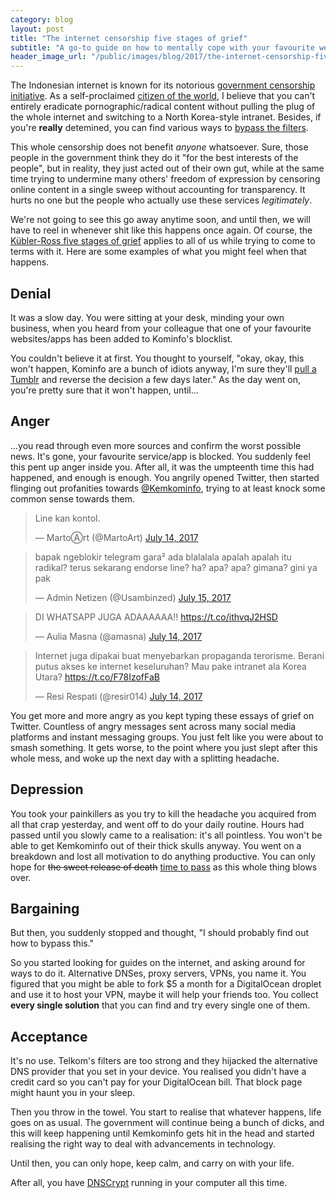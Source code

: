 ```yaml
---
category: blog
layout: post
title: "The internet censorship five stages of grief"
subtitle: "A go-to guide on how to mentally cope with your favourite website/app being blocked/censored by your country's government."
header_image_url: "/public/images/blog/2017/the-internet-censorship-five-stages-of-grief/2017-07-16_18-52-03.png"
---
```


The Indonesian internet is known for its notorious [government censorship initiative](https://resir014.github.io/blog/2016/02/17/tumblr-and-the-internet-positif-hammer/). As a self-proclaimed [citizen of the world](https://www.youtube.com/watch?v=WSRt5zW1kOg), I believe that you can't entirely eradicate pornographic/radical content without pulling the plug of the whole internet and switching to a North Korea-style intranet. Besides, if you're **really** detemined, you can find various ways to [bypass the filters](https://www.youtube.com/watch?v=CcZdwX4noCE).

This whole censorship does not benefit *anyone* whatsoever. Sure, those people in the government think they do it "for the best interests of the people", but in reality, they just acted out of their own gut, while at the same time trying to undermine many others' freedom of expression by censoring online content in a single sweep without accounting for transparency. It hurts no one but the people who actually use these services *legitimately*.

We're not going to see this go away anytime soon, and until then, we will have to reel in whenever shit like this happens once again. Of course, the [Kübler-Ross five stages of grief](https://en.wikipedia.org/wiki/K%C3%BCbler-Ross_model) applies to all of us while trying to come to terms with it. Here are some examples of what you might feel when that happens.

## Denial

It was a slow day. You were sitting at your desk, minding your own business, when you heard from your colleague that one of your favourite websites/apps has been added to Kominfo's blocklist.

You couldn't believe it at first. You thought to yourself, "okay, okay, this won't happen, Kominfo are a bunch of idiots anyway, I'm sure they'll [pull a Tumblr](http://inet.detik.com/read/2016/02/17/225337/3144858/399/horee-tumblr-batal-diblokir-kominfo) and reverse the decision a few days later." As the day went on, you're pretty sure that it won't happen, until...

## Anger

...you read through even more sources and confirm the worst possible news. It's gone, your favourite service/app is blocked. You suddenly feel this pent up anger inside you. After all, it was the umpteenth time this had happened, and enough is enough. You angrily opened Twitter, then started flinging out profanities towards [@Kemkominfo](https://twitter.com/Kemkominfo), trying to at least knock some common sense towards them.

<blockquote class="twitter-tweet" data-lang="en"><p lang="in" dir="ltr">Line kan kontol.</p>&mdash; MartoⒶrt (@MartoArt) <a href="https://twitter.com/MartoArt/status/885835624690794496">July 14, 2017</a></blockquote>

<blockquote class="twitter-tweet" data-lang="en"><p lang="in" dir="ltr">bapak ngeblokir telegram gara² ada blalalala apalah apalah itu radikal? terus sekarang endorse line? ha? apa? apa? gimana? gini ya pak</p>&mdash; Admin Netizen (@Usambinzed) <a href="https://twitter.com/Usambinzed/status/886156379374837760">July 15, 2017</a></blockquote>

<blockquote class="twitter-tweet" data-lang="en"><p lang="in" dir="ltr">DI WHATSAPP JUGA ADAAAAAA!! <a href="https://t.co/ithvqJ2HSD">https://t.co/ithvqJ2HSD</a></p>&mdash; Aulia Masna (@amasna) <a href="https://twitter.com/amasna/status/885862609215299589">July 14, 2017</a></blockquote>

<blockquote class="twitter-tweet" data-lang="en"><p lang="in" dir="ltr">Internet juga dipakai buat menyebarkan propaganda terorisme. Berani putus akses ke internet keseluruhan? Mau pake intranet ala Korea Utara? <a href="https://t.co/F78IzofFaB">https://t.co/F78IzofFaB</a></p>&mdash; Resi Respati (@resir014) <a href="https://twitter.com/resir014/status/885863375950856192">July 14, 2017</a></blockquote>

You get more and more angry as you kept typing these essays of grief on Twitter. Countless of angry messages sent across many social media platforms and instant messaging groups. You just felt like you were about to smash something. It gets worse, to the point where you just slept after this whole mess, and woke up the next day with a splitting headache.

## Depression

You took your painkillers as you try to kill the headache you acquired from all that crap yesterday, and went off to do your daily routine. Hours had passed until you slowly came to a realisation: it's all pointless. You won't be able to get Kemkominfo out of their thick skulls anyway. You went on a breakdown and lost all motivation to do anything productive. You can only hope for <del>the sweet release of death</del> <ins>time to pass</ins> as this whole thing blows over.

## Bargaining

But then, you suddenly stopped and thought, "I should probably find out how to bypass this."

So you started looking for guides on the internet, and asking around for ways to do it. Alternative DNSes, proxy servers, VPNs, you name it. You figured that you might be able to fork $5 a month for a DigitalOcean droplet and use it to host your VPN, maybe it will help your friends too. You collect **every single solution** that you can find and try every single one of them.

## Acceptance

It's no use. Telkom's filters are too strong and they hijacked the alternative DNS provider that you set in your device. You realised you didn't have a credit card so you can't pay for your DigitalOcean bill. That block page might haunt you in your sleep.

Then you throw in the towel. You start to realise that whatever happens, life goes on as usual. The government will continue being a bunch of dicks, and this will keep happening until Kemkominfo gets hit in the head and started realising the right way to deal with advancements in technology.

Until then, you can only hope, keep calm, and carry on with your life.

After all, you have [DNSCrypt](https://dnscrypt.org) running in your computer all this time.

<script async src="//platform.twitter.com/widgets.js" charset="utf-8"></script>
